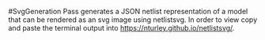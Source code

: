 #SvgGeneration Pass
generates a JSON netlist representation of a model that can be rendered as an svg image using netlistsvg.
In order to view copy and paste the terminal output into https://nturley.github.io/netlistsvg/.

